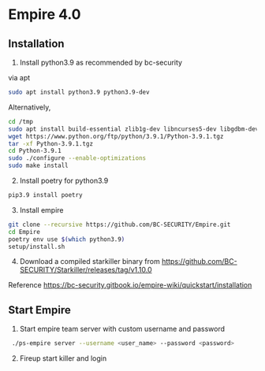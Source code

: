 # Empire 4.0
## Installation
1. Install python3.9 as recommended by bc-security

via apt
```bash
sudo apt install python3.9 python3.9-dev
```

Alternatively,

```bash
cd /tmp
sudo apt install build-essential zlib1g-dev libncurses5-dev libgdbm-dev libnss3-dev libssl-dev libsqlite3-dev libreadline-dev libffi-dev curl libbz2-dev
wget https://www.python.org/ftp/python/3.9.1/Python-3.9.1.tgz
tar -xf Python-3.9.1.tgz
cd Python-3.9.1
sudo ./configure --enable-optimizations
sudo make install
```

2. Install poetry for python3.9
```bash
pip3.9 install poetry
```

3. Install empire

```bash
git clone --recursive https://github.com/BC-SECURITY/Empire.git
cd Empire
poetry env use $(which python3.9)
setup/install.sh
```

4. Download a compiled starkiller binary from
https://github.com/BC-SECURITY/Starkiller/releases/tag/v1.10.0

Reference
https://bc-security.gitbook.io/empire-wiki/quickstart/installation

## Start Empire
1. Start empire team server with custom username and password
```bash
 ./ps-empire server --username <user_name> --password <password>
```

2. Fireup start killer and login

